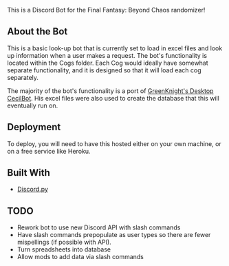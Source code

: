 
This is a Discord Bot for the Final Fantasy: Beyond Chaos randomizer!

## About the Bot

This is a basic look-up bot that is currently set to load in excel files and look up information when a user makes a request.
The bot's functionality is located within the Cogs folder. Each Cog would ideally have somewhat separate functionality, and it is designed so that it will load each cog separately.

The majority of the bot's functionality is a port of [GreenKnight's Desktop CecilBot](https://github.com/greenknight5/CecilBotDesktopApp). His excel files were also used to create the database that this will eventually run on.

## Deployment

To deploy, you will need to have this hosted either on your own machine, or on a free service like Heroku. 

## Built With

* [Discord.py](https://discordpy.readthedocs.io/en/latest/)

## TODO
* Rework bot to use new Discord API with slash commands
* Have slash commands prepopulate as user types so there are fewer mispellings (if possible with API).
* Turn spreadsheets into database
* Allow mods to add data via slash commands